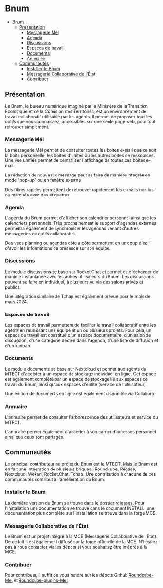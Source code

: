 # Bnum

- [Bnum](#bnum)
  - [Présentation](#présentation)
    - [Messagerie Mél](#messagerie-mél)
    - [Agenda](#agenda)
    - [Discussions](#discussions)
    - [Espaces de travail](#espaces-de-travail)
    - [Documents](#documents)
    - [Annuaire](#annuaire)
  - [Communautés](#communautés)
    - [Installer le Bnum](#installer-le-bnum)
    - [Messagerie Collaborative de l'État](#messagerie-collaborative-de-létat)
    - [Contribuer](#contribuer)

## Présentation

Le Bnum, le bureau numérique imaginé par le Ministère de la Transition Écologique et de la Cohésion des Territoires, est un environnement de travail collaboratif utilisable par les agents. Il permet de proposer tous les outils que vous connaissez, accessibles sur une seule page web, pour tout retrouver simplement.

### Messagerie Mél

La messagerie Mél permet de consulter toutes les boites e-mail que ce soit la boite personnelle, les boites d'unités ou les autres boites de ressources. Une vue unifiée permet de centraliser l'affichage de toutes ces boites e-mail.


La rédaction de nouveaux message peut se faire de manière intégrée en mode "pop-up" ou en fenêtre externe


Des filtres rapides permettent de retrouver rapidement les e-mails non lus ou marqués avec des étiquettes


### Agenda

L'agenda du Bnum permet d'afficher son calendrier personnel ainsi que les calendriers personnels. Très prochainement le support d'agendas externes permettra également de synchroniser les agendas venant d'autres messageries ou outils collaboratifs.


Des vues planning ou agendas côte a côte permettent en un coup d'oeil d'avoir les informations de présence sur son équipe.

### Discussions

Le module discussions se base sur Rocket.Chat et permet de d'échanger de manière instantanée avec les autres utilisateurs du Bnum. Les discussions peuvent se faire en individuel, à plusieurs ou via des salons privés et publics.

Une intégration similaire de Tchap est également prévue pour le mois de mars 2024.

### Espaces de travail

Les espaces de travail permettent de faciliter le travail collaboratif entre les agents en réunissant une équipe et un ou plusieurs projets. Pour cela, un espace de travail est constitué d'un espace documentaire, d'un salon de discussion, d'une catégorie dédiée dans l'agenda, d'une liste de diffusion et d'un kanban.

### Documents

Le module documents se base sur Nextcloud et permet aux agents du MTECT d'accèder à un espace de stockage individuel en ligne. Cet espace est également complété par un espace de stockage lié aux espaces de travail du Bnum, ainsi qu'aux espaces d'entité (service de l'utilisateur). 

Une édition de documents en ligne est également disponible via Collabora

### Annuaire

L'annuaire permet de consulter l'arborescence des utilisateurs et service du MTECT.

L'annuaire permet également d'accèder à son carnet d'adresses personnel ainsi que ceux sont partagés.

## Communautés

Le principal contributeur au projet du Bnum est le MTECT. Mais le Bnum est en fait une intégration de plusieurs briques : Roundcube, Pégase, Nextcloud, Wekan, Rocket.Chat, Tchap. Une contribution à chacune de ces communautés contribut à l'amélioration du Bnum.

### Installer le Bnum

La dernière version du Bnum se trouve dans le dossier [releases](https://github.com/messagerie-melanie2/Roundcube-Mel/releases). Pour l'installation une documentation se trouve dans le document [INSTALL](https://github.com/messagerie-melanie2/Roundcube-Mel/blob/dwp/INSTALL), une documentation plus complète sur l'installation se trouve dans la forge MCE.

### Messagerie Collaborative de l'État

Le Bnum est un projet intégré à la MCE (Messagerie Collaborative de l'État). De ce fait il est également diffusé sur la forge officielle de la MCE. N'hésitez pas à nous contacter via les dépots si vous souhaitez être intégrés à la MCE.

### Contribuer

Pour contribuer, il suffit de vous rendre sur les dépots Github [Roundcube-Mel](https://github.com/messagerie-melanie2/Roundcube-Mel) et [Roundcube-plugins-Mel](https://github.com/messagerie-melanie2/Roundcube-plugins-Mel)